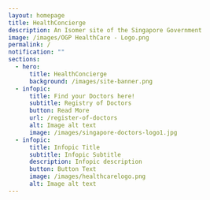 ```yaml
---
layout: homepage
title: HealthConcierge
description: An Isomer site of the Singapore Government
image: /images/OGP HealthCare - Logo.png
permalink: /
notification: ""
sections:
  - hero:
      title: HealthConcierge
      background: /images/site-banner.png
  - infopic:
      title: Find your Doctors here!
      subtitle: Registry of Doctors
      button: Read More
      url: /register-of-doctors
      alt: Image alt text
      image: /images/singapore-doctors-logo1.jpg
  - infopic:
      title: Infopic Title
      subtitle: Infopic Subtitle
      description: Infopic description
      button: Button Text
      image: /images/healthcarelogo.png
      alt: Image alt text
---
```

